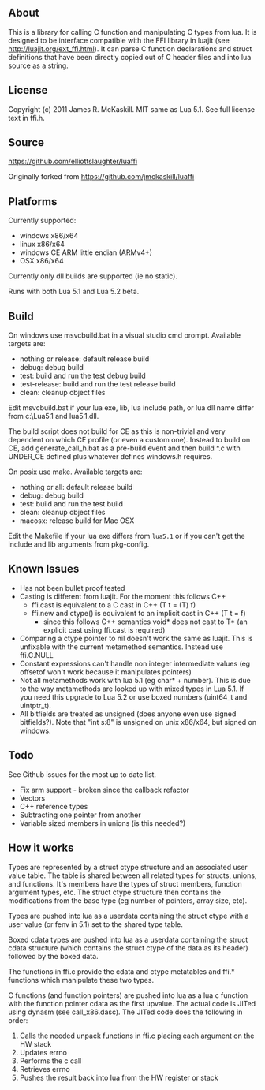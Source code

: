 About
-----
This is a library for calling C function and manipulating C types from lua. It
is designed to be interface compatible with the FFI library in luajit (see
http://luajit.org/ext_ffi.html). It can parse C function declarations and
struct definitions that have been directly copied out of C header files and
into lua source as a string.

License
-------
Copyright (c) 2011 James R. McKaskill.
MIT same as Lua 5.1. See full license text in ffi.h.

Source
------

https://github.com/elliottslaughter/luaffi

Originally forked from https://github.com/jmckaskill/luaffi

Platforms
---------
Currently supported:
- windows x86/x64
- linux x86/x64
- windows CE ARM little endian (ARMv4+)
- OSX x86/x64

Currently only dll builds are supported (ie no static).

Runs with both Lua 5.1 and Lua 5.2 beta.

Build
-----

On windows use msvcbuild.bat in a visual studio cmd prompt. Available targets are:
- nothing or release: default release build
- debug: debug build
- test: build and run the test debug build
- test-release: build and run the test release build
- clean: cleanup object files

Edit msvcbuild.bat if your lua exe, lib, lua include path, or lua dll name
differ from c:\Lua5.1 and lua5.1.dll.

The build script does not build for CE as this is non-trivial and very
dependent on which CE profile (or even a custom one). Instead to build on CE,
add generate_call_h.bat as a pre-build event and then build *.c with UNDER_CE
defined plus whatever defines windows.h requires.

On posix use make. Available targets are:
- nothing or all: default release build
- debug: debug build
- test: build and run the test build
- clean: cleanup object files
- macosx: release build for Mac OSX

Edit the Makefile if your lua exe differs from `lua5.1` or if you can't get
the include and lib arguments from pkg-config.

Known Issues
------------
- Has not been bullet proof tested
- Casting is different from luajit. For the moment this follows C++
  - ffi.cast is equivalent to a C cast in C++ (T t = (T) f)
  - ffi.new and ctype() is equivalent to an implicit cast in C++ (T t = f)
     - since this follows C++ semantics void* does not cast to T* (an explicit
       cast using ffi.cast is required)
- Comparing a ctype pointer to nil doesn't work the same as luajit. This is
  unfixable with the current metamethod semantics. Instead use ffi.C.NULL
- Constant expressions can't handle non integer intermediate values (eg
  offsetof won't work because it manipulates pointers)
- Not all metamethods work with lua 5.1 (eg char* + number). This is due to
  the way metamethods are looked up with mixed types in Lua 5.1. If you need
this upgrade to Lua 5.2 or use boxed numbers (uint64_t and uintptr_t).
- All bitfields are treated as unsigned (does anyone even use signed
  bitfields?). Note that "int s:8" is unsigned on unix x86/x64, but signed on
windows.

Todo
----
See Github issues for the most up to date list.
- Fix arm support - broken since the callback refactor
- Vectors
- C++ reference types
- Subtracting one pointer from another
- Variable sized members in unions (is this needed?)

How it works
------------
Types are represented by a struct ctype structure and an associated user value
table. The table is shared between all related types for structs, unions, and
functions. It's members have the types of struct members, function argument
types, etc. The struct ctype structure then contains the modifications from
the base type (eg number of pointers, array size, etc).

Types are pushed into lua as a userdata containing the struct ctype with a
user value (or fenv in 5.1) set to the shared type table.

Boxed cdata types are pushed into lua as a userdata containing the struct
cdata structure (which contains the struct ctype of the data as its header)
followed by the boxed data.

The functions in ffi.c provide the cdata and ctype metatables and ffi.*
functions which manipulate these two types.

C functions (and function pointers) are pushed into lua as a lua c function
with the function pointer cdata as the first upvalue. The actual code is JITed
using dynasm (see call_x86.dasc). The JITed code does the following in order:
1. Calls the needed unpack functions in ffi.c placing each argument on the HW stack
2. Updates errno
3. Performs the c call
4. Retrieves errno
5. Pushes the result back into lua from the HW register or stack

